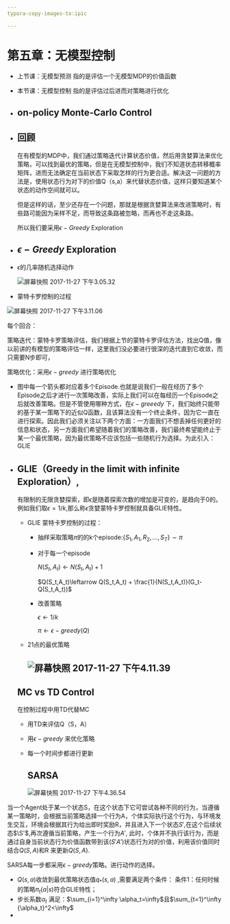 ```yaml
---
typora-copy-images-to:ipic

---
```




#                      第五章：无模型控制

- 上节课：无模型预测 指的是评估一个无模型MDP的价值函数

- 本节课：无模型控制 指的是评估过后进而对策略进行优化

- ## on-policy Monte-Carlo Control

- ## 回顾

  在有模型的MDP中，我们通过策略迭代计算状态价值，然后用贪婪算法来优化策略，可以找到最优的策略，但是在无模型控制中，我们不知道状态转移概率矩阵，进而无法确定在当前状态下采取怎样的行为更合适。解决这一问题的方法是，使用状态行为对下的价值Q（s,a）来代替状态价值，这样只要知道某个状态的动作空间就可以。

  但是这样的话，至少还存在一个问题，那就是根据贪婪算法来改进策略时，有些路可能因为采样不足，而导致这条路被忽略，而再也不走这条路。

  所以我们要采用$\epsilon-Greedy$ Exploration

- ## $\epsilon-Greedy$ Exploration

- $\epsilon$的几率随机选择动作

  ![屏幕快照 2017-11-27 下午3.05.32](https://ws1.sinaimg.cn/large/006tNc79ly1flwnrdq2byj319m09wtad.jpg)

- 蒙特卡罗控制的过程

![屏幕快照 2017-11-27 下午3.11.06](https://ws2.sinaimg.cn/large/006tNc79ly1flwnw00lzfj318k0q4tc3.jpg)

每个回合：

策略迭代：蒙特卡罗策略评估，我们根据上节的蒙特卡罗评估方法，找出Q值，像以前讲的有模型的策略评估一样，这里我们没必要进行很深的迭代直到它收敛，而只需要N步即可，

策略优化：采用$\epsilon-greedy$ 进行策略优化

- 图中每一个箭头都对应着多个Episode.也就是说我们一般在经历了多个Episode之后才进行一次策略改善，实际上我们可以在每经历一个Episode之后就改善策略。但是不管使用哪种方式，在$\epsilon-greeedy$ 下，我们始终只能带的基于某一策略下的近似Q函数，且该算法没有一个终止条件，因为它一直在进行探索。因此我们必须关注以下两个方面：一方面我们不想丢掉任何更好的信息和状态，另一方面我们希望随着我们的策略改善，我们最终希望能终止于某一个最优策略，因为最优策略不应该包括一些随机行为选择。为此引入：GLIE

- ## GLIE（Greedy in the limit with infinite Exploration）,

  有限制的无限贪婪探索，即$\epsilon$是随着探索次数的增加是可变的，是趋向于0的。例如我们取$\epsilon=1/k$,那么称$\epsilon$贪婪蒙特卡罗控制就具备GLIE特性。

  - GLIE 蒙特卡罗控制的过程：

    - 抽样采取策略$\pi$的的k个episode:$\{S_1,A_1,R_2,…,S_T\}\sim\pi$

    - 对于每一个episode

      $N(S_t,A_t)\leftarrow N(S_t,A_t)+1$

      $Q(S_t,A_t)\leftarrow Q(S_t,A_t) + \frac{1}{N(S_t,A_t)}(G_t-Q(S_t,A_t))$

    - 改善策略

      $\epsilon\leftarrow1/k$

      $\pi\leftarrow\epsilon-greedy(Q)$

  - 21点的最优策略

    ## ![屏幕快照 2017-11-27 下午4.11.39](https://ws1.sinaimg.cn/large/006tNc79ly1flwpmtlh40j31eu108nfk.jpg)

  ## MC vs TD Control

  在控制过程中用TD代替MC

  - 用TD来评估Q（S，A）

  - 用$\epsilon - greedy$ 来优化策略

  - 每一个时间步都进行更新

    ## SARSA

    ![屏幕快照 2017-11-27 下午4.36.54](https://ws4.sinaimg.cn/large/006tNc79ly1flwqckuk85j31bc0vg410.jpg)

当一个Agent处于某一个状态S，在这个状态下它可尝试各种不同的行为，当遵循某一策略时，会根据当前策略选择一个行为A，个体实际执行这个行为，与环境发生交互，环境会根据其行为给出即时奖励R，并且进入下一个状态$S'$,在这个后续状态$\S'$,再次遵循当前策略，产生一个行为$A'$, 此时，个体并不执行该行为，而是通过自身当前状态行为价值函数带到该$(S'A')$状态行为对的价值，利用该价值同时结合$Q(S,A)$和R 来更新$Q(S,A)$.

SARSA每一步都采用$\epsilon-greedy$策略。进行动作的选择。

- $Q(s,a)$收敛到最优策略状态值$q_*(s,a)$ ,需要满足两个条件：
  条件1：任何时候的策略$\pi_t(a|s)$符合GLIE特性；
- 步长系数$\alpha_t$ 满足：$\sum_{i=1}^\infty \alpha_t=\infty$且$\sum_{t=1}^\infty {\alpha_t}^2<\infty$
- ​